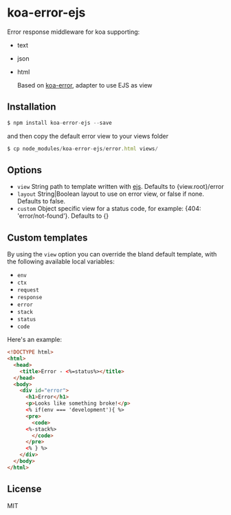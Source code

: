# koa-error-ejs
  
  Error response middleware for koa supporting:

- text
- json
- html

  Based on [koa-error](https://github.com/koajs/error), adapter to use EJS as view  

## Installation

```js
$ npm install koa-error-ejs --save
```

  and then copy the default error view to your views folder

```js
$ cp node_modules/koa-error-ejs/error.html views/
```

## Options

 - `view` String path to template written with [ejs](http://embeddedjs.com). Defaults to {view.root}/error  
 - `layout` String|Boolean layout to use on error view, or false if none. Defaults to false.  
 - `custom` Object specific view for a status code, for example:  {404: 'error/not-found'}. Defaults to {}  

## Custom templates

  By using the `view` option you can override the bland default template,
  with the following available local variables:

  - `env`
  - `ctx`
  - `request`
  - `response`
  - `error`
  - `stack`
  - `status`
  - `code`

Here's an example:

```html
<!DOCTYPE html>
<html>
  <head>
    <title>Error - <%=status%></title>
  </head>
  <body>
    <div id="error">
      <h1>Error</h1>
      <p>Looks like something broke!</p>
      <% if(env === 'development'){ %>
      <pre>
        <code>
	  <%-stack%>
        </code>
      </pre>
      <% } %>
    </div>
  </body>
</html>
```

## License

  MIT
